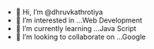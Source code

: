 - 👋 Hi, I’m @dhruvkathrotiya
- 👀 I’m interested in ...Web Development 
- 🌱 I’m currently learning ...Java Script
- 💞️ I’m looking to collaborate on ...Google 

<!---
dhruvkathrotiya/dhruvkathrotiya is a ✨ special ✨ repository because its `README.md` (this file) appears on your GitHub profile.
You can click the Preview link to take a look at your changes.
--->
